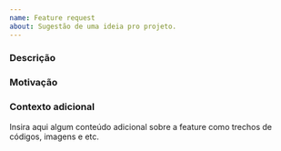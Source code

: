 ```yaml
---
name: Feature request
about: Sugestão de uma ideia pro projeto.
---
```


### Descrição

### Motivação

### Contexto adicional

Insira aqui algum conteúdo adicional sobre a feature como trechos de códigos, imagens e etc.
